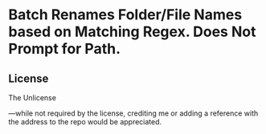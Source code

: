 # Batch Renames Folder/File Names based on Matching Regex. Does Not Prompt for Path.
## License
The Unlicense

—while not required by the license, crediting me or adding a reference with the address to the repo would be appreciated.